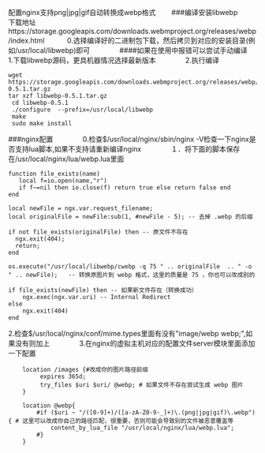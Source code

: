 配置nginx支持png|jpg|gif自动转换成webp格式　　
###编译安装libwebp　　
下载地址https://storage.googleapis.com/downloads.webmproject.org/releases/webp/index.html　　　
0.选择编译好的二进制包下载，然后拷贝到对应的安装目录(例如/usr/local/libwebp)即可　　　　
####如果在使用中报错可以尝试手动编译　　　　
1.下载libwebp源码，更具机器情况选择最新版本　　　　
2.执行编译　　　　
```
wget https://storage.googleapis.com/downloads.webmproject.org/releases/webp/libwebp-0.5.1.tar.gz
tar xzf libwebp-0.5.1.tar.gz
 cd libwebp-0.5.1
 ./configure  --prefix=/usr/local/libwebp
 make
 sudo make install 
```

###nginx配置　　　　
0.检查$/usr/local/nginx/sbin/nginx -V检查一下nginx是否支持lua脚本,如果不支持请重新编译nginx　　　　
１．将下面的脚本保存在/usr/local/nginx/lua/webp.lua里面　　　　
```
function file_exists(name)
   local f=io.open(name,"r")
   if f~=nil then io.close(f) return true else return false end
end

local newFile = ngx.var.request_filename;
local originalFile = newFile:sub(1, #newFile - 5); -- 去掉 .webp 的后缀

if not file_exists(originalFile) then -- 原文件不存在
  ngx.exit(404);
  return;
end

os.execute("/usr/local/libwebp/cwebp -q 75 " .. originalFile  .. " -o " .. newFile);   -- 转换原图片到 webp 格式，这里的质量是 75 ，你也可以改成别的

if file_exists(newFile) then -- 如果新文件存在（转换成功）
    ngx.exec(ngx.var.uri) -- Internal Redirect
else
    ngx.exit(404)
end
```
2.检查$/usr/local/nginx/conf/mime.types里面有没有"image/webp webp;",如果没有则加上　　　　
3.在nginx的虚拟主机对应的配置文件server模块里面添加一下配置　　　　
```
    location /images {#改成你的图片路径前缀
         expires 365d;
         try_files $uri $uri/ @webp; # 如果文件不存在尝试生成 webp 图片
    }

    location @webp{
        #if ($uri ~ "/([0-9]+)/([a-zA-Z0-9-_]+)\.(png|jpg|gif)\.webp") { # 这里可以改成你自己的路径匹配，很重要，否则可能会导致别的文件被恶意覆盖等
            content_by_lua_file "/usr/local/nginx/lua/webp.lua";
        #}
    }
```
